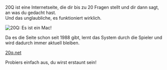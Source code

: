<!--
.. title: 20Q kann deine Gedanken lesen
.. slug: 433-20q-kann-deine-gedanken-lesen
.. date: 2008-06-22 09:00:13
.. tags: KI,Internet
.. description: 
.. type: text
-->

20Q ist eine Internetseite, die dir bis zu 20 Fragen stellt und dir dann sagt, an was du gedacht hast.  
Und das unglaubliche, es funktioniert wirklich.
<!-- TEASER_END -->

![20Q: Es ist ein Mac!](/images/20q.jpg)

Da es die Seite schon seit 1988 gibt, lernt das System durch die Spieler und wird dadurch immer aktuell bleiben.

[20q.net](http://y.20q.net/gse-de)

Probiers einfach aus, du wirst erstaunt sein!
